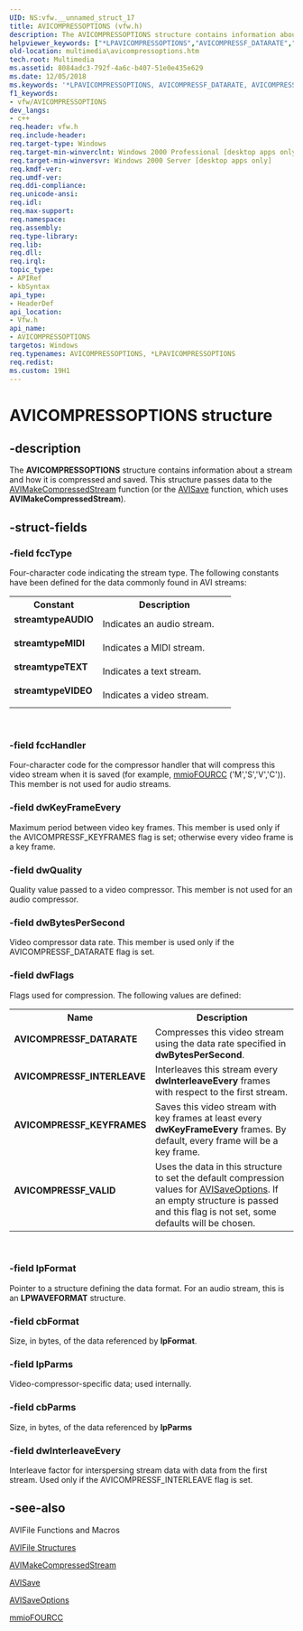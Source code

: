 ```yaml
---
UID: NS:vfw.__unnamed_struct_17
title: AVICOMPRESSOPTIONS (vfw.h)
description: The AVICOMPRESSOPTIONS structure contains information about a stream and how it is compressed and saved. This structure passes data to the AVIMakeCompressedStream function (or the AVISave function, which uses AVIMakeCompressedStream).
helpviewer_keywords: ["*LPAVICOMPRESSOPTIONS","AVICOMPRESSF_DATARATE","AVICOMPRESSF_INTERLEAVE","AVICOMPRESSF_KEYFRAMES","AVICOMPRESSF_VALID","AVICOMPRESSOPTIONS","AVICOMPRESSOPTIONS structure [Windows Multimedia]","_win32_AVICOMPRESSOPTIONS_str","multimedia.avicompressoptions","streamtypeAUDIO","streamtypeMIDI","streamtypeTEXT","streamtypeVIDEO","vfw/AVICOMPRESSOPTIONS"]
old-location: multimedia\avicompressoptions.htm
tech.root: Multimedia
ms.assetid: 8084adc3-792f-4a6c-b407-51e0e435e629
ms.date: 12/05/2018
ms.keywords: '*LPAVICOMPRESSOPTIONS, AVICOMPRESSF_DATARATE, AVICOMPRESSF_INTERLEAVE, AVICOMPRESSF_KEYFRAMES, AVICOMPRESSF_VALID, AVICOMPRESSOPTIONS, AVICOMPRESSOPTIONS structure [Windows Multimedia], _win32_AVICOMPRESSOPTIONS_str, multimedia.avicompressoptions, streamtypeAUDIO, streamtypeMIDI, streamtypeTEXT, streamtypeVIDEO, vfw/AVICOMPRESSOPTIONS'
f1_keywords:
- vfw/AVICOMPRESSOPTIONS
dev_langs:
- c++
req.header: vfw.h
req.include-header: 
req.target-type: Windows
req.target-min-winverclnt: Windows 2000 Professional [desktop apps only]
req.target-min-winversvr: Windows 2000 Server [desktop apps only]
req.kmdf-ver: 
req.umdf-ver: 
req.ddi-compliance: 
req.unicode-ansi: 
req.idl: 
req.max-support: 
req.namespace: 
req.assembly: 
req.type-library: 
req.lib: 
req.dll: 
req.irql: 
topic_type:
- APIRef
- kbSyntax
api_type:
- HeaderDef
api_location:
- Vfw.h
api_name:
- AVICOMPRESSOPTIONS
targetos: Windows
req.typenames: AVICOMPRESSOPTIONS, *LPAVICOMPRESSOPTIONS
req.redist: 
ms.custom: 19H1
---
```


# AVICOMPRESSOPTIONS structure


## -description



The <b>AVICOMPRESSOPTIONS</b> structure contains information about a stream and how it is compressed and saved. This structure passes data to the <a href="https://docs.microsoft.com/windows/desktop/api/vfw/nf-vfw-avimakecompressedstream">AVIMakeCompressedStream</a> function (or the <a href="https://docs.microsoft.com/windows/desktop/api/vfw/nf-vfw-avisavea">AVISave</a> function, which uses <b>AVIMakeCompressedStream</b>).




## -struct-fields




### -field fccType

Four-character code indicating the stream type. The following constants have been defined for the data commonly found in AVI streams:

<table>
<tr>
<th>Constant</th>
<th>Description</th>
</tr>
<tr>
<td width="40%"><a id="streamtypeAUDIO"></a><a id="streamtypeaudio"></a><a id="STREAMTYPEAUDIO"></a><dl>
<dt><b>streamtypeAUDIO</b></dt>
</dl>
</td>
<td width="60%">
Indicates an audio stream.

</td>
</tr>
<tr>
<td width="40%"><a id="streamtypeMIDI"></a><a id="streamtypemidi"></a><a id="STREAMTYPEMIDI"></a><dl>
<dt><b>streamtypeMIDI</b></dt>
</dl>
</td>
<td width="60%">
Indicates a MIDI stream.

</td>
</tr>
<tr>
<td width="40%"><a id="streamtypeTEXT"></a><a id="streamtypetext"></a><a id="STREAMTYPETEXT"></a><dl>
<dt><b>streamtypeTEXT</b></dt>
</dl>
</td>
<td width="60%">
Indicates a text stream.

</td>
</tr>
<tr>
<td width="40%"><a id="streamtypeVIDEO"></a><a id="streamtypevideo"></a><a id="STREAMTYPEVIDEO"></a><dl>
<dt><b>streamtypeVIDEO</b></dt>
</dl>
</td>
<td width="60%">
Indicates a video stream.

</td>
</tr>
</table>
 


### -field fccHandler

Four-character code for the compressor handler that will compress this video stream when it is saved (for example, <a href="https://docs.microsoft.com/windows/desktop/api/vfw/nf-vfw-mmiofourcc">mmioFOURCC</a> ('M','S','V','C')). This member is not used for audio streams.


### -field dwKeyFrameEvery

Maximum period between video key frames. This member is used only if the AVICOMPRESSF_KEYFRAMES flag is set; otherwise every video frame is a key frame.


### -field dwQuality

Quality value passed to a video compressor. This member is not used for an audio compressor.


### -field dwBytesPerSecond

Video compressor data rate. This member is used only if the AVICOMPRESSF_DATARATE flag is set.


### -field dwFlags

Flags used for compression. The following values are defined:

<table>
<tr>
<th>Name</th>
<th>Description</th>
</tr>
<tr>
<td width="40%"><a id="AVICOMPRESSF_DATARATE"></a><a id="avicompressf_datarate"></a><dl>
<dt><b>AVICOMPRESSF_DATARATE</b></dt>
</dl>
</td>
<td width="60%">
Compresses this video stream using the data rate specified in <b>dwBytesPerSecond</b>.

</td>
</tr>
<tr>
<td width="40%"><a id="AVICOMPRESSF_INTERLEAVE"></a><a id="avicompressf_interleave"></a><dl>
<dt><b>AVICOMPRESSF_INTERLEAVE</b></dt>
</dl>
</td>
<td width="60%">
Interleaves this stream every <b>dwInterleaveEvery</b> frames with respect to the first stream.

</td>
</tr>
<tr>
<td width="40%"><a id="AVICOMPRESSF_KEYFRAMES"></a><a id="avicompressf_keyframes"></a><dl>
<dt><b>AVICOMPRESSF_KEYFRAMES</b></dt>
</dl>
</td>
<td width="60%">
Saves this video stream with key frames at least every <b>dwKeyFrameEvery</b> frames. By default, every frame will be a key frame.

</td>
</tr>
<tr>
<td width="40%"><a id="AVICOMPRESSF_VALID"></a><a id="avicompressf_valid"></a><dl>
<dt><b>AVICOMPRESSF_VALID</b></dt>
</dl>
</td>
<td width="60%">
Uses the data in this structure to set the default compression values for <a href="https://docs.microsoft.com/windows/desktop/api/vfw/nf-vfw-avisaveoptions">AVISaveOptions</a>. If an empty structure is passed and this flag is not set, some defaults will be chosen.

</td>
</tr>
</table>
 


### -field lpFormat

Pointer to a structure defining the data format. For an audio stream, this is an <b>LPWAVEFORMAT</b> structure.


### -field cbFormat

Size, in bytes, of the data referenced by <b>lpFormat</b>.


### -field lpParms

Video-compressor-specific data; used internally.


### -field cbParms

Size, in bytes, of the data referenced by <b>lpParms</b>


### -field dwInterleaveEvery

Interleave factor for interspersing stream data with data from the first stream. Used only if the AVICOMPRESSF_INTERLEAVE flag is set.


## -see-also




AVIFile Functions and Macros



<a href="https://docs.microsoft.com/windows/desktop/Multimedia/avifile-structures">AVIFile Structures</a>



<a href="https://docs.microsoft.com/windows/desktop/api/vfw/nf-vfw-avimakecompressedstream">AVIMakeCompressedStream</a>



<a href="https://docs.microsoft.com/windows/desktop/api/vfw/nf-vfw-avisavea">AVISave</a>



<a href="https://docs.microsoft.com/windows/desktop/api/vfw/nf-vfw-avisaveoptions">AVISaveOptions</a>



<a href="https://docs.microsoft.com/windows/desktop/api/vfw/nf-vfw-mmiofourcc">mmioFOURCC</a>
 

 

